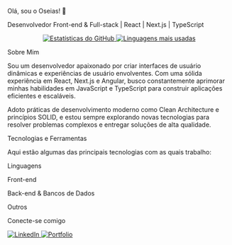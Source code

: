Olá, sou o Oseias! 👋

Desenvolvedor Front-end & Full-stack | React | Next.js | TypeScript

<p align="center">
<a href="https://github.com/anuraghazra/github-readme-stats">
<img src="https://github-readme-stats.vercel.app/api?username=oseiaslissak&show_icons=true&theme=vue-dark&hide_rank=true" alt="Estatísticas do GitHub" />
</a>
<a href="https://github.com/anuraghazra/github-readme-stats">
<img src="https://github-readme-stats.vercel.app/api/top-langs/?username=oseiaslissak&layout=compact&theme=vue-dark&hide=css,html&langs_count=6" alt="Linguagens mais usadas" />
</a>
</p>

Sobre Mim

Sou um desenvolvedor apaixonado por criar interfaces de usuário dinâmicas e experiências de usuário envolventes. Com uma sólida experiência em React, Next.js e Angular, busco constantemente aprimorar minhas habilidades em JavaScript e TypeScript para construir aplicações eficientes e escaláveis.

Adoto práticas de desenvolvimento moderno como Clean Architecture e princípios SOLID, e estou sempre explorando novas tecnologias para resolver problemas complexos e entregar soluções de alta qualidade.

Tecnologias e Ferramentas

Aqui estão algumas das principais tecnologias com as quais trabalho:

Linguagens

Front-end

Back-end & Bancos de Dados

Outros

Conecte-se comigo

<a href="https://www.linkedin.com/in/oseiaslissak/" target="_blank">
<img src="https://img.shields.io/badge/LinkedIn-0077B5?style=for-the-badge&logo=linkedin&logoColor=white" alt="LinkedIn" />
</a>
<a href="https://portfolio-oseias-lissak.netlify.app/#" target="_blank">
<img src="https://img.shields.io/badge/Portfolio-000000?style=for-the-badge&logo=About.me&logoColor=white" alt="Portfolio" />
</a>
</p>
</p>
